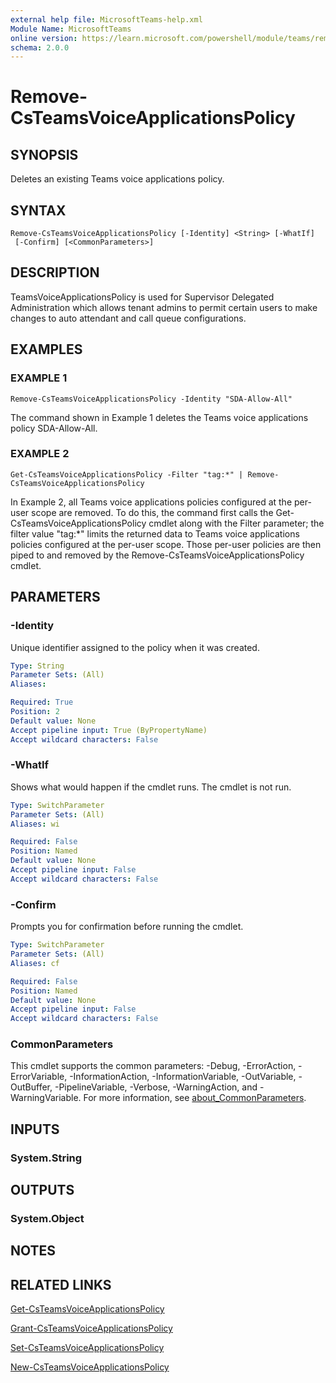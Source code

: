 ```yaml
---
external help file: MicrosoftTeams-help.xml
Module Name: MicrosoftTeams
online version: https://learn.microsoft.com/powershell/module/teams/remove-csteamsvoiceapplicationspolicy
schema: 2.0.0
---
```


# Remove-CsTeamsVoiceApplicationsPolicy

## SYNOPSIS
Deletes an existing Teams voice applications policy.

## SYNTAX

```
Remove-CsTeamsVoiceApplicationsPolicy [-Identity] <String> [-WhatIf]
 [-Confirm] [<CommonParameters>]
```

## DESCRIPTION
TeamsVoiceApplicationsPolicy is used for Supervisor Delegated Administration which allows tenant admins to permit certain users to make changes to auto attendant and call queue configurations.

## EXAMPLES

### EXAMPLE 1
```
Remove-CsTeamsVoiceApplicationsPolicy -Identity "SDA-Allow-All"
```
The command shown in Example 1 deletes the Teams voice applications policy SDA-Allow-All.

### EXAMPLE 2
```
Get-CsTeamsVoiceApplicationsPolicy -Filter "tag:*" | Remove-CsTeamsVoiceApplicationsPolicy
```
In Example 2, all Teams voice applications policies configured at the per-user scope are removed. To do this, the command first calls the Get-CsTeamsVoiceApplicationsPolicy cmdlet along with the Filter parameter; the filter value "tag:*" limits the returned data to Teams voice applications policies configured at the per-user scope. Those per-user policies are then piped to and removed by the Remove-CsTeamsVoiceApplicationsPolicy cmdlet.

## PARAMETERS

### -Identity
Unique identifier assigned to the policy when it was created.

```yaml
Type: String
Parameter Sets: (All)
Aliases:

Required: True
Position: 2
Default value: None
Accept pipeline input: True (ByPropertyName)
Accept wildcard characters: False
```

### -WhatIf
Shows what would happen if the cmdlet runs.
The cmdlet is not run.

```yaml
Type: SwitchParameter
Parameter Sets: (All)
Aliases: wi

Required: False
Position: Named
Default value: None
Accept pipeline input: False
Accept wildcard characters: False
```

### -Confirm
Prompts you for confirmation before running the cmdlet.

```yaml
Type: SwitchParameter
Parameter Sets: (All)
Aliases: cf

Required: False
Position: Named
Default value: None
Accept pipeline input: False
Accept wildcard characters: False
```

### CommonParameters
This cmdlet supports the common parameters: -Debug, -ErrorAction, -ErrorVariable, -InformationAction, -InformationVariable, -OutVariable, -OutBuffer, -PipelineVariable, -Verbose, -WarningAction, and -WarningVariable. For more information, see [about_CommonParameters](https://go.microsoft.com/fwlink/?LinkID=113216).

## INPUTS

### System.String
## OUTPUTS

### System.Object

## NOTES

## RELATED LINKS

[Get-CsTeamsVoiceApplicationsPolicy](https://learn.microsoft.com/powershell/module/teams/get-csteamsvoiceapplicationspolicy)

[Grant-CsTeamsVoiceApplicationsPolicy](https://learn.microsoft.com/powershell/module/teams/grant-csteamsvoiceapplicationspolicy)

[Set-CsTeamsVoiceApplicationsPolicy](https://learn.microsoft.com/powershell/module/teams/set-csteamsvoiceapplicationspolicy)

[New-CsTeamsVoiceApplicationsPolicy](https://learn.microsoft.com/powershell/module/teams/new-csteamsvoiceapplicationspolicy)
